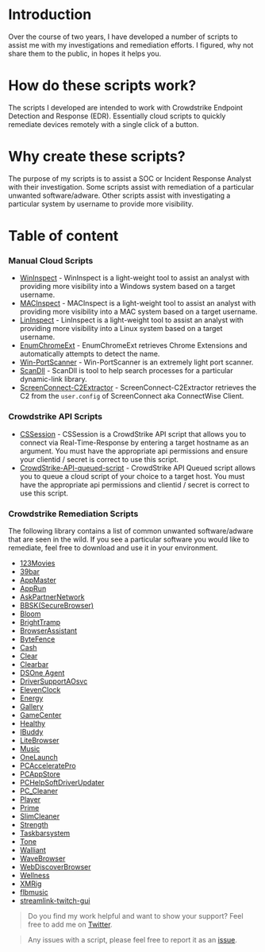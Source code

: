 # Introduction

Over the course of two years, I have developed a number of scripts to assist me with my investigations and remediation efforts.  I figured, why not share them to the public, in hopes it helps you.

# How do these scripts work? 

The scripts I developed are intended to work with Crowdstrike Endpoint Detection and Response (EDR).  Essentially cloud scripts to quickly remediate devices remotely with a single click of a button.

# Why create these scripts?

The purpose of my scripts is to assist a SOC or Incident Response Analyst with their investigation. Some scripts assist with remediation of a particular unwanted software/adware. Other scripts assist with investigating a particular system by username to provide more visibility.

# Table of content

### Manual Cloud Scripts

- [WinInspect](https://github.com/xephora/Threat-Remediation-Scripts/blob/main/Manual_Scripts/Investigation/WinInspect_v4.ps1) - WinInspect is a light-weight tool to assist an analyst with providing more visibility into a Windows system based on a target username.
- [MACInspect](https://github.com/xephora/Threat-Remediation-Scripts/blob/main/Manual_Scripts/Investigation/MACInspect.sh) - MACInspect is a light-weight tool to assist an analyst with providing more visibility into a MAC system based on a target username.
- [LinInspect](https://github.com/xephora/Threat-Remediation-Scripts/blob/main/Manual_Scripts/Investigation/LinInspect.sh) - LinInspect is a light-weight tool to assist an analyst with providing more visibility into a Linux system based on a target username.
- [EnumChromeExt](https://github.com/xephora/Threat-Remediation-Scripts/blob/main/Manual_Scripts/Investigation/Win-EnumChromeExt_v2.ps1) - EnumChromeExt retrieves Chrome Extensions and automatically attempts to detect the name.
- [Win-PortScanner](https://github.com/xephora/Threat-Remediation-Scripts/blob/main/Manual_Scripts/Investigation/Win-PortScanner.ps1) - Win-PortScanner is an extremely light port scanner.
- [ScanDll](https://github.com/xephora/Threat-Remediation-Scripts/blob/main/Manual_Scripts/Investigation/ScanDll.ps1) - ScanDll is tool to help search processes for a particular dynamic-link library.
- [ScreenConnect-C2Extractor](https://github.com/xephora/Threat-Remediation-Scripts/blob/main/Manual_Scripts/Investigation/ScreenConnect-C2Extractor.ps1) - ScreenConnect-C2Extractor retrieves the C2 from the `user.config` of ScreenConnect aka ConnectWise Client.

### Crowdstrike API Scripts

- [CSSession](https://github.com/xephora/Threat-Remediation-Scripts/blob/main/CrowdStrike/API/CSSession.ps1) - CSSession is a CrowdStrike API script that allows you to connect via Real-Time-Response by entering a target hostname as an argument.  You must have the appropriate api permissions and ensure your clientid / secret is correct to use this script.
- [CrowdStrike-API-queued-script](https://github.com/xephora/Threat-Remediation-Scripts/blob/main/CrowdStrike/API/CrowdStrike-API-queued-script.ps1) - CrowdStrike API Queued script allows you to queue a cloud script of your choice to a target host.  You must have the appropriate api permissions and clientid / secret is correct to use this script.

### Crowdstrike Remediation Scripts

The following library contains a list of common unwanted software/adware that are seen in the wild.  If you see a particular software you would like to remediate, feel free to download and use it in your environment.

- [123Movies](https://github.com/xephora/Threat-Remediation-Scripts/tree/main/123Movies)
- [39bar](https://github.com/xephora/Threat-Remediation-Scripts/tree/main/39bar)
- [AppMaster](https://github.com/xephora/Threat-Remediation-Scripts/tree/main/AppMaster)
- [AppRun](https://github.com/xephora/Threat-Remediation-Scripts/tree/main/AppRun)
- [AskPartnerNetwork](https://github.com/xephora/Threat-Remediation-Scripts/tree/main/AskPartnerNetwork)
- [BBSK(SecureBrowser)](https://github.com/xephora/Threat-Remediation-Scripts/tree/main/BBSK(SecureBrowser))
- [Bloom](https://github.com/xephora/Threat-Remediation-Scripts/tree/main/Bloom)
- [BrightTramp](https://github.com/xephora/Threat-Remediation-Scripts/tree/main/BrightTramp)
- [BrowserAssistant](https://github.com/xephora/Threat-Remediation-Scripts/tree/main/BrowserAssistant)
- [ByteFence](https://github.com/xephora/Threat-Remediation-Scripts/tree/main/ByteFence)
- [Cash](https://github.com/xephora/Threat-Remediation-Scripts/tree/main/Cash)
- [Clear](https://github.com/xephora/Threat-Remediation-Scripts/tree/main/Clear)
- [Clearbar](https://github.com/xephora/Threat-Remediation-Scripts/tree/main/Clearbar)
- [DSOne Agent](https://github.com/xephora/Threat-Remediation-Scripts/tree/main/DSOne%20Agent)
- [DriverSupportAOsvc](https://github.com/xephora/Threat-Remediation-Scripts/tree/main/DriverSupportAOsvc)
- [ElevenClock](https://github.com/xephora/Threat-Remediation-Scripts/tree/main/ElevenClock)
- [Energy](https://github.com/xephora/Threat-Remediation-Scripts/tree/main/Energy)
- [Gallery](https://github.com/xephora/Threat-Remediation-Scripts/tree/main/Gallery)
- [GameCenter](https://github.com/xephora/Threat-Remediation-Scripts/tree/main/GameCenter)
- [Healthy](https://github.com/xephora/Threat-Remediation-Scripts/tree/main/Healthy)
- [IBuddy](https://github.com/xephora/Threat-Remediation-Scripts/tree/main/IBuddy)
- [LiteBrowser](https://github.com/xephora/Threat-Remediation-Scripts/tree/main/LiteBrowser)
- [Music](https://github.com/xephora/Threat-Remediation-Scripts/tree/main/Music)
- [OneLaunch](https://github.com/xephora/Threat-Remediation-Scripts/tree/main/OneLaunch)
- [PCAcceleratePro](https://github.com/xephora/Threat-Remediation-Scripts/tree/main/PCAcceleratePro)
- [PCAppStore](https://github.com/xephora/Threat-Remediation-Scripts/tree/main/PCAppStore)
- [PCHelpSoftDriverUpdater](https://github.com/xephora/Threat-Remediation-Scripts/tree/main/PCHelpSoftDriverUpdater)
- [PC_Cleaner](https://github.com/xephora/Threat-Remediation-Scripts/tree/main/PC_Cleaner)
- [Player](https://github.com/xephora/Threat-Remediation-Scripts/tree/main/Player)
- [Prime](https://github.com/xephora/Threat-Remediation-Scripts/tree/main/Prime)
- [SlimCleaner](https://github.com/xephora/Threat-Remediation-Scripts/tree/main/SlimCleaner)
- [Strength](https://github.com/xephora/Threat-Remediation-Scripts/tree/main/Strength)
- [Taskbarsystem](https://github.com/xephora/Threat-Remediation-Scripts/tree/main/Taskbarsystem)
- [Tone](https://github.com/xephora/Threat-Remediation-Scripts/tree/main/Tone)
- [Walliant](https://github.com/xephora/Threat-Remediation-Scripts/tree/main/Walliant)
- [WaveBrowser](https://github.com/xephora/Threat-Remediation-Scripts/tree/main/WaveBrowser)
- [WebDiscoverBrowser](https://github.com/xephora/Threat-Remediation-Scripts/tree/main/WebDiscoverBrowser)
- [Wellness](https://github.com/xephora/Threat-Remediation-Scripts/tree/main/Wellness)
- [XMRig](https://github.com/xephora/Threat-Remediation-Scripts/tree/main/XMRig)
- [flbmusic](https://github.com/xephora/Threat-Remediation-Scripts/tree/main/flbmusic)
- [streamlink-twitch-gui](https://github.com/xephora/Threat-Remediation-Scripts/tree/main/streamlink-twitch-gui)

> Do you find my work helpful and want to show your support? Feel free to add me on [Twitter](https://twitter.com/x3ph1).

> Any issues with a script, please feel free to report it as an [issue](https://github.com/xephora/Threat-Remediation-Scripts/issues).
